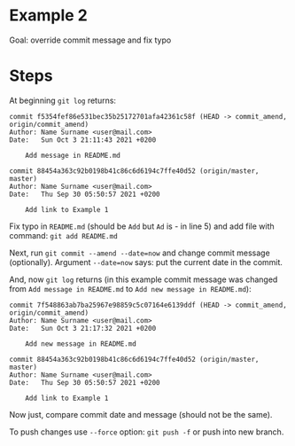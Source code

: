 # Example 2

Goal: override commit message and fix typo

# Steps

At beginning `git log` returns:

```text
commit f5354fef86e531bec35b25172701afa42361c58f (HEAD -> commit_amend, origin/commit_amend)
Author: Name Surname <user@mail.com>
Date:   Sun Oct 3 21:11:43 2021 +0200

    Add message in README.md

commit 88454a363c92b0198b41c86c6d6194c7ffe40d52 (origin/master, master)
Author: Name Surname <user@mail.com>
Date:   Thu Sep 30 05:50:57 2021 +0200

    Add link to Example 1
```

Fix typo in `README.md` (should be `Add` but `Ad` is - in line 5) and add file with command: `git add README.md`

Next, run `git commit --amend --date=now` and change commit message (optionally). Argument `--date=now` says: put the current date in the commit.

And, now `git log` returns (in this example commit message was changed from `Add message in README.md` to `Add new message in README.md`):

```
commit 7f548863ab7ba25967e98859c5c07164e6139ddf (HEAD -> commit_amend, origin/commit_amend)
Author: Name Surname <user@mail.com>
Date:   Sun Oct 3 21:17:32 2021 +0200

    Add new message in README.md

commit 88454a363c92b0198b41c86c6d6194c7ffe40d52 (origin/master, master)
Author: Name Surname <user@mail.com>
Date:   Thu Sep 30 05:50:57 2021 +0200

    Add link to Example 1
```

Now just, compare commit date and message (should not be the same).

To push changes use `--force` option: `git push -f` or push into new branch.
